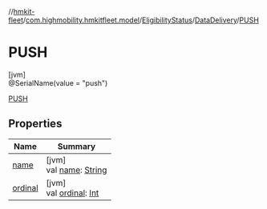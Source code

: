 //[hmkit-fleet](../../../../../index.md)/[com.highmobility.hmkitfleet.model](../../../index.md)/[EligibilityStatus](../../index.md)/[DataDelivery](../index.md)/[PUSH](index.md)

# PUSH

[jvm]\
@SerialName(value = &quot;push&quot;)

[PUSH](index.md)

## Properties

| Name | Summary |
|---|---|
| [name](../../-connectivity-status/-u-n-k-n-o-w-n/index.md#-372974862%2FProperties%2F-1829386432) | [jvm]<br>val [name](../../-connectivity-status/-u-n-k-n-o-w-n/index.md#-372974862%2FProperties%2F-1829386432): [String](https://kotlinlang.org/api/latest/jvm/stdlib/kotlin-stdlib/kotlin/-string/index.html) |
| [ordinal](../../-connectivity-status/-u-n-k-n-o-w-n/index.md#-739389684%2FProperties%2F-1829386432) | [jvm]<br>val [ordinal](../../-connectivity-status/-u-n-k-n-o-w-n/index.md#-739389684%2FProperties%2F-1829386432): [Int](https://kotlinlang.org/api/latest/jvm/stdlib/kotlin-stdlib/kotlin/-int/index.html) |
